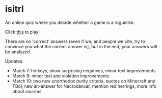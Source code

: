 # isitrl
An online quiz where you decide whether a game is a roguelike.

Click [this](https://zenorogue.github.io/isitrl/) to play!

There are no 'correct' answers (even if we, and people we cite, try to convince you what the correct answer is), but in the end, your answers will be analyzed.

Updates:
* March 7: hotkeys, show surprising negatives, minor text improvements
* March 8: minor text and violation improvements
* March 10: two new unorthodox purity criteria, quotes on Minecraft and TBoI, new alt-answer for Necrodancer, mention red herrings, more info about sources
